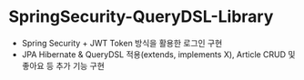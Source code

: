 # SpringSecurity-QueryDSL-Library
- Spring Security + JWT Token 방식을 활용한 로그인 구현
- JPA Hibernate & QueryDSL 적용(extends, implements X), Article CRUD 및 좋아요 등 추가 기능 구현
